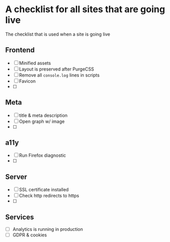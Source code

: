 # A checklist for all sites that are going live
The checklist that is used when a site is going live

## Frontend
- [ ] Minified assets
- [ ] Layout is preserved after PurgeCSS 
- [ ] Remove all `console.log` lines in scripts
- [ ] Favicon
- [ ] 

## Meta
- [ ] title & meta description
- [ ] Open graph w/ image
- [ ] 

## a11y
- [ ] Run Firefox diagnostic
- [ ] 

## Server
- [ ] SSL certificate installed
- [ ] Check http redirects to https
- [ ] 

## Services
- [ ] Analytics is running in production
- [ ] GDPR & cookies
